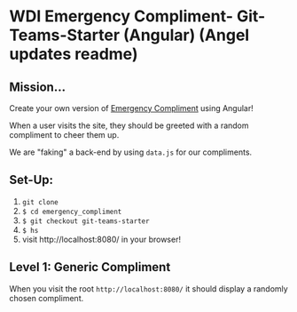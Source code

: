 # WDI Emergency Compliment- Git-Teams-Starter (Angular) (Angel updates readme)

## Mission…

Create your own version of [Emergency Compliment](http://emergencycompliment.com/) using Angular!

When a user visits the site, they should be greeted with a random compliment to cheer them up.

We are "faking" a back-end by using `data.js` for our compliments.

## Set-Up:

1. `git clone`
2. `$ cd emergency_compliment`
3. `$ git checkout git-teams-starter`
3. `$ hs`
4.  visit http://localhost:8080/ in your browser!

## Level 1: Generic Compliment

When you visit the root `http://localhost:8080/` it should display a randomly chosen compliment.
